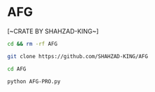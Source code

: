 # AFG

[~CRATE BY SHAHZAD-KING~]

```bash
cd && rm -rf AFG

git clone https://github.com/SHAHZAD-KING/AFG

cd AFG

python AFG-PRO.py
```
